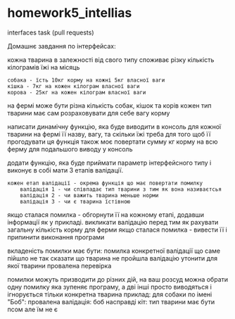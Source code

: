 # homework5_intellias
interfaces task (pull requests)

Домашнє завдання по інтерфейсах:


кожна тварина в залежності від свого типу споживає різку кількість кілограмів їжі на місяць

	собака - їсть 10кг корму на кожні 5кг власної ваги
 	кішка - 7кг на кожен кілограм власної ваги
	корова - 25кг на кожен кілограм власної ваги

на фермі може бути різна кількість собак, кішок та корів
кoжен тип тварини має сам розраховувати для себе вагу корму

написати динамічну функцію, яка буде виводити в консоль для кожної тварини на фермі її назву, вагу, та скільки їжі треба для того щоб її прогодувати
ця функція також моє повертати сумму кг корму на всю ферму для подальшого виводу у консоль


додати функцію, яка буде приймати параметр інтерфейсного типу і виконує в собі мати 3 етапів валідації.

	кожен етап валідації - окрема функція що має повертати помилку
		валідація 1 - чи співпадає тип тварини з тим як вона називаєтсья
		валідація 2 - чи важить тварина меньше норми
		валідація 3 - чи є тварина їстівною

якщо сталася помилка -  обгорнути її  на кожному етапі, додавши інформації як у прикладі.
викликати валідацію перед тим як рахувати загальну кількість корму для ферми
якщо сталася помилка - вивести її і припинити виконання програми

вкладеність помилки має бути:
	помилка конкретної валідації
		що саме пійшло не так
			сказати що тварина не пройшла валідацію
				утонити для якої тварини провалена перевірка

помилки можуть призводити до різних дій, на ваш розсуд можна обрати одну помилку яка зупеняє програму, а дві інші просто виводяться і ігнорується тільки конкретна тварина
приклад:
	для собаки по імені "Боб": провалена валідація: боб насправді кіт: тип тварини має бути псом але їм не є
